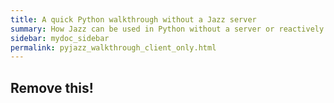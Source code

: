 ```yaml
---
title: A quick Python walkthrough without a Jazz server
summary: How Jazz can be used in Python without a server or reactively called by a server
sidebar: mydoc_sidebar
permalink: pyjazz_walkthrough_client_only.html
---
```


## Remove this!
